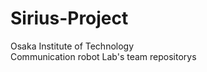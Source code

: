 # Sirius-Project
Osaka Institute of Technology <br>
Communication robot Lab's team repositorys <br>
